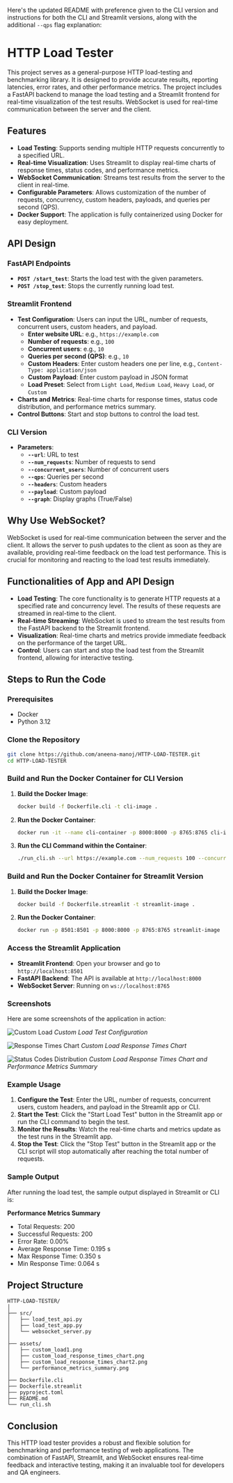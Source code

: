 Here's the updated README with preference given to the CLI version and instructions for both the CLI and Streamlit versions, along with the additional `--qps` flag explanation:

# HTTP Load Tester

This project serves as a general-purpose HTTP load-testing and benchmarking library. It is designed to provide accurate results, reporting latencies, error rates, and other performance metrics. The project includes a FastAPI backend to manage the load testing and a Streamlit frontend for real-time visualization of the test results. WebSocket is used for real-time communication between the server and the client.

## Features

- **Load Testing**: Supports sending multiple HTTP requests concurrently to a specified URL.
- **Real-time Visualization**: Uses Streamlit to display real-time charts of response times, status codes, and performance metrics.
- **WebSocket Communication**: Streams test results from the server to the client in real-time.
- **Configurable Parameters**: Allows customization of the number of requests, concurrency, custom headers, payloads, and queries per second (QPS).
- **Docker Support**: The application is fully containerized using Docker for easy deployment.

## API Design

### FastAPI Endpoints

- **`POST /start_test`**: Starts the load test with the given parameters.
- **`POST /stop_test`**: Stops the currently running load test.

### Streamlit Frontend

- **Test Configuration**: Users can input the URL, number of requests, concurrent users, custom headers, and payload.
  - **Enter website URL**: e.g., `https://example.com`
  - **Number of requests**: e.g., `100`
  - **Concurrent users**: e.g., `10`
  - **Queries per second (QPS)**: e.g., `10`
  - **Custom Headers**: Enter custom headers one per line, e.g., `Content-Type: application/json`
  - **Custom Payload**: Enter custom payload in JSON format
  - **Load Preset**: Select from `Light Load`, `Medium Load`, `Heavy Load`, or `Custom`
- **Charts and Metrics**: Real-time charts for response times, status code distribution, and performance metrics summary.
- **Control Buttons**: Start and stop buttons to control the load test.

### CLI Version

- **Parameters**:
  - **`--url`**: URL to test
  - **`--num_requests`**: Number of requests to send
  - **`--concurrent_users`**: Number of concurrent users
  - **`--qps`**: Queries per second
  - **`--headers`**: Custom headers
  - **`--payload`**: Custom payload
  - **`--graph`**: Display graphs (True/False)

## Why Use WebSocket?

WebSocket is used for real-time communication between the server and the client. It allows the server to push updates to the client as soon as they are available, providing real-time feedback on the load test performance. This is crucial for monitoring and reacting to the load test results immediately.

## Functionalities of App and API Design

- **Load Testing**: The core functionality is to generate HTTP requests at a specified rate and concurrency level. The results of these requests are streamed in real-time to the client.
- **Real-time Streaming**: WebSocket is used to stream the test results from the FastAPI backend to the Streamlit frontend.
- **Visualization**: Real-time charts and metrics provide immediate feedback on the performance of the target URL.
- **Control**: Users can start and stop the load test from the Streamlit frontend, allowing for interactive testing.

## Steps to Run the Code

### Prerequisites

- Docker
- Python 3.12

### Clone the Repository

```bash
git clone https://github.com/aneena-manoj/HTTP-LOAD-TESTER.git
cd HTTP-LOAD-TESTER
```

### Build and Run the Docker Container for CLI Version

1. **Build the Docker Image**:
    ```sh
    docker build -f Dockerfile.cli -t cli-image .
    ```

2. **Run the Docker Container**:
    ```sh
    docker run -it --name cli-container -p 8000:8000 -p 8765:8765 cli-image
    ```

3. **Run the CLI Command within the Container**:
    ```sh
    ./run_cli.sh --url https://example.com --num_requests 100 --concurrent_users 10 --qps 10 --graph
    ```

### Build and Run the Docker Container for Streamlit Version

1. **Build the Docker Image**:
    ```sh
    docker build -f Dockerfile.streamlit -t streamlit-image .
    ```

2. **Run the Docker Container**:
    ```sh
    docker run -p 8501:8501 -p 8000:8000 -p 8765:8765 streamlit-image
    ```

### Access the Streamlit Application

- **Streamlit Frontend**: Open your browser and go to `http://localhost:8501`
- **FastAPI Backend**: The API is available at `http://localhost:8000`
- **WebSocket Server**: Running on `ws://localhost:8765`

### Screenshots

Here are some screenshots of the application in action:

![Custom Load](assets/custom_load1.png)
*Custom Load Test Configuration*

![Response Times Chart](assets/custom_load_response_times_chart.png)
*Custom Load Response Times Chart*

![Status Codes Distribution](assets/custom_load_response_times_chart2.png)
*Custom Load Response Times Chart and Performance Metrics Summary*

### Example Usage

1. **Configure the Test**: Enter the URL, number of requests, concurrent users, custom headers, and payload in the Streamlit app or CLI.
2. **Start the Test**: Click the "Start Load Test" button in the Streamlit app or run the CLI command to begin the test.
3. **Monitor the Results**: Watch the real-time charts and metrics update as the test runs in the Streamlit app.
4. **Stop the Test**: Click the "Stop Test" button in the Streamlit app or the CLI script will stop automatically after reaching the total number of requests.

### Sample Output

After running the load test, the sample output displayed in Streamlit or CLI is:

**Performance Metrics Summary**

- Total Requests: 200
- Successful Requests: 200
- Error Rate: 0.00%
- Average Response Time: 0.195 s
- Max Response Time: 0.350 s
- Min Response Time: 0.064 s

## Project Structure

```
HTTP-LOAD-TESTER/
│
├── src/
│   ├── load_test_api.py
│   ├── load_test_app.py
│   └── websocket_server.py
│
├── assets/
│   ├── custom_load1.png
│   ├── custom_load_response_times_chart.png
│   ├── custom_load_response_times_chart2.png
│   └── performance_metrics_summary.png
│
├── Dockerfile.cli
├── Dockerfile.streamlit
├── pyproject.toml
├── README.md
└── run_cli.sh
```

## Conclusion

This HTTP load tester provides a robust and flexible solution for benchmarking and performance testing of web applications. The combination of FastAPI, Streamlit, and WebSocket ensures real-time feedback and interactive testing, making it an invaluable tool for developers and QA engineers.